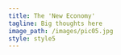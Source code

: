 ```yaml
---
title: The 'New Economy'
tagline: Big thoughts here
image_path: /images/pic05.jpg
style: style5
---
```


